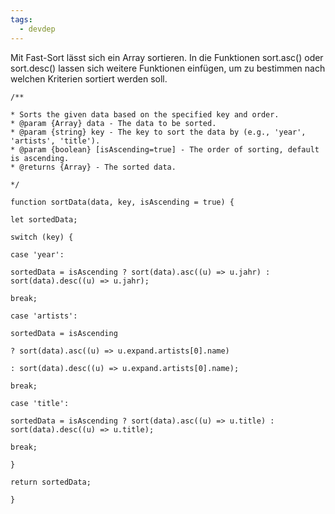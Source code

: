 ```yaml
---
tags:
  - devdep
---
```


Mit Fast-Sort lässt sich ein Array sortieren. In die Funktionen  sort.asc() oder sort.desc() lassen sich weitere Funktionen einfügen, um zu bestimmen nach welchen Kriterien sortiert werden soll.


```
/**

* Sorts the given data based on the specified key and order.
* @param {Array} data - The data to be sorted.
* @param {string} key - The key to sort the data by (e.g., 'year', 'artists', 'title').
* @param {boolean} [isAscending=true] - The order of sorting, default is ascending.
* @returns {Array} - The sorted data.

*/

function sortData(data, key, isAscending = true) {

let sortedData;

switch (key) {

case 'year':

sortedData = isAscending ? sort(data).asc((u) => u.jahr) : sort(data).desc((u) => u.jahr);

break;

case 'artists':

sortedData = isAscending

? sort(data).asc((u) => u.expand.artists[0].name)

: sort(data).desc((u) => u.expand.artists[0].name);

break;

case 'title':

sortedData = isAscending ? sort(data).asc((u) => u.title) : sort(data).desc((u) => u.title);

break;

}

return sortedData;

}
```
